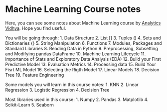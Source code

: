 # Machine Learning Course notes
Here, you can see some notes about Machine Learning course by [Analytics Vidhya](https://www.analyticsvidhya.com/). Hope you find useful.

You will be going through:
    1. Data Structure
    2. List []
    3. Tuples ()
    4. Sets and Dictionaries {}
    5. String Manipulation
    6. Functions
    7. Modules, Packages and Standard Libraries
    8. Reading Data in Python
    9. Preprocessing, Subsetting and Modifying pandas DataFrame
    10. Machine Learning Lifecycle
    11. Importance of Stats and Exploratory Data Analysis (EDA)
    12. Build your First Predictive Model
    13. Evaluation Metrics
    14. Processing data
    15. Build Your Fisrt ML Model
    16. Selecting the Rigth Model
    17. Linear Models
    18. Decision Tree
    19. Feature Engineering
    
Some models you will learn in this course notes:
    1. KNN
    2. Linear Regression
    3. Logistic Regression
    4. Decision Tree

Most libraries used in this course:
    1. Numpy
    2. Pandas
    3. Matplotlib
    4. Scikit-Learn
    5. Seaborn
